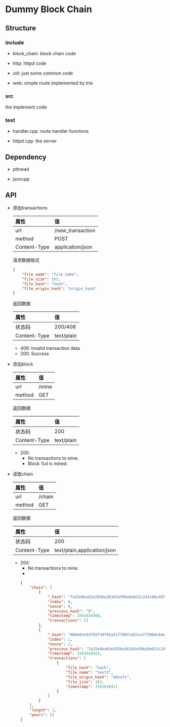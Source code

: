 # Dummy Block Chain

## Structure

### include

- block_chain: block chain code

- http: httpd code

- util: just some common code

- web: simple route implemented by trie

### src

the implement code

### test

- handler.cpp: route handler functions

- httpd.cpp: the server

## Dependency

- pthread

- jsoncpp

## API

- 添加transactions

    |属性|值|
    |:-----|:-----|
    |url|/new_transaction|
    |method|POST|
    |Content-Type|application/json|

    请求数据格式

    ```json
    {
        "file_name": "file_name", 
        "file_size": 163, 
        "file_hash": "hash", 
        "file_origin_hash": "origin_hash"
    }
    ```

    返回数据

    |属性|值|
    |:-----|:-----|
    |状态码|200/406|
    |Content-Type|text/plain|

    - 406: Invalid transaction data
    - 200: Success

- 添加block

    |属性|值|
    |:-----|:-----|
    |url|/mine|
    |method|GET|

    返回数据

    |属性|值|
    |:-----|:-----|
    |状态码|200|
    |Content-Type|text/plain|

    - 200:
        - No transactions to mine.
        - Block %d is mined.

- 读取chain

    |属性|值|
    |:-----|:-----|
    |url|/chain|
    |method|GET|

    返回数据

    |属性|值|
    |:-----|:-----|
    |状态码|200|
    |Content-Type|text/plain,application/json|
    
    - 200:
        - No transactions to mine.
        - 
        ```json
        {
            "chain": [
                {
                    "_hash": "7a25e9ea63e293ba36183af66a9e623c242c06c49fce2f5f1360f4370be67ba0",
                    "index": 0,
                    "nonce": 0,
                    "previous_hash": "0",
                    "timestamp": 1561010400,
                    "transactions": []
                },
                {
                    "_hash": "060e01e92f93f34f92a51f7007c023ca7f3984c64e6d4db889406ebc42940ba2",
                    "index": 1,
                    "nonce": 2,
                    "previous_hash": "7a25e9ea63e293ba36183af66a9e623c242c06c49fce2f5f1360f4370be67ba0",
                    "timestamp": 1561010424,
                    "transactions": [
                        {
                            "file_hash": "hash",
                            "file_name": "test3",
                            "file_origin_hash": "ddsafs",
                            "file_size": 163,
                            "timestamp": 1561010411
                        }
                    ]
                }
            ],
            "length": 2,
            "peers": []
        }
        ```
